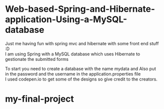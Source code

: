 # Web-based-Spring-and-Hibernate-application-Using-a-MySQL-database

Just me having fun with spring mvc and hibernate with some front end stuff :D  
I am using Spring with a MySQL database which uses Hibernate to gestionate the submitted forms 

  To start you need to create a database with the name mydata and 
  Also put in the password and the username in the application.properties file  
  I used codepen.io to get some of the designs so give credit to the creators.
# my-final-project
